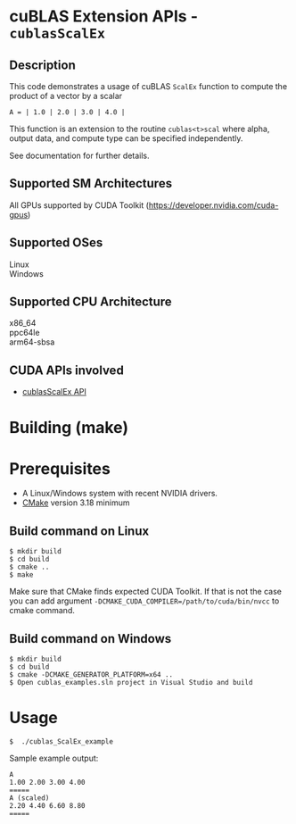 # cuBLAS Extension APIs - `cublasScalEx`

## Description

This code demonstrates a usage of cuBLAS `ScalEx` function to compute the product of a vector by a scalar

```
A = | 1.0 | 2.0 | 3.0 | 4.0 |
``` 

This function is an extension to the routine `cublas<t>scal` where alpha, output data, and compute type can be specified independently.

See documentation for further details.

## Supported SM Architectures

All GPUs supported by CUDA Toolkit (https://developer.nvidia.com/cuda-gpus)  

## Supported OSes

Linux  
Windows

## Supported CPU Architecture

x86_64  
ppc64le  
arm64-sbsa

## CUDA APIs involved
- [cublasScalEx API](https://docs.nvidia.com/cuda/cublas/index.html#cublas-scalEx)

# Building (make)

# Prerequisites
- A Linux/Windows system with recent NVIDIA drivers.
- [CMake](https://cmake.org/download) version 3.18 minimum

## Build command on Linux
```
$ mkdir build
$ cd build
$ cmake ..
$ make
```
Make sure that CMake finds expected CUDA Toolkit. If that is not the case you can add argument `-DCMAKE_CUDA_COMPILER=/path/to/cuda/bin/nvcc` to cmake command.

## Build command on Windows
```
$ mkdir build
$ cd build
$ cmake -DCMAKE_GENERATOR_PLATFORM=x64 ..
$ Open cublas_examples.sln project in Visual Studio and build
```

# Usage
```
$  ./cublas_ScalEx_example
```

Sample example output:

```
A
1.00 2.00 3.00 4.00
=====
A (scaled)
2.20 4.40 6.60 8.80
=====
```
